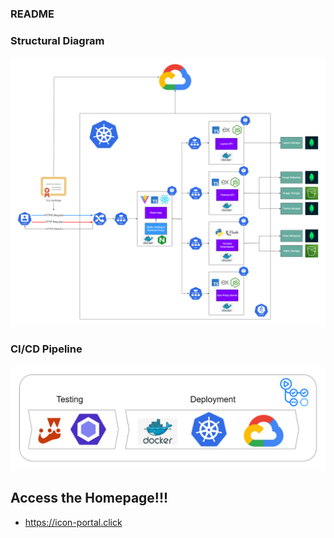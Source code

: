 ### README 

### Structural Diagram 
![Structural Diagram](https://github.com/Oscar-Yik/Grid-Thing/blob/main/assets/Grid-Thing_Structural_Diagram_v2.png)

### CI/CD Pipeline
![CI/CD Pipeline Diagram](https://github.com/Oscar-Yik/Grid-Thing/blob/main/assets/CI_CD.png)

## Access the Homepage!!!
- https://icon-portal.click
